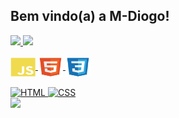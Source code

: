 ## Bem vindo(a) a M-Diogo!


 <div>
   <a href="https://github.com/M-Diogo">
   <img height="167em" src="https://github-readme-stats.vercel.app/api?username=M-Diogo&show_icons=true&theme=github_dark&include_all_commits=true&count_private=true"/>
   <img height="167em" src="https://github-readme-stats.vercel.app/api/top-langs/?username=M-Diogo&layout=compact&langs_count=6&theme=github_dark"/>

</div>
<div style="display: inline_block"><br>
  <img align="center" alt="Js" height="30" width="40" src="https://raw.githubusercontent.com/devicons/devicon/master/icons/javascript/javascript-plain.svg">
  <img align="center" alt="HTML" height="30" width="40" src="https://raw.githubusercontent.com/devicons/devicon/master/icons/html5/html5-original.svg">
  <img align="center" alt="CSS" height="30" width="40" src="https://raw.githubusercontent.com/devicons/devicon/master/icons/css3/css3-original.svg">
</div>
 
 <br>

 <img alt="HTML" height="30" width="40" src="https://cdn.jsdelivr.net/gh/devicons/devicon/icons/html5/html5-plain-wordmark.svg" />
<img alt="CSS" height="30" width="40" src="https://cdn.jsdelivr.net/gh/devicons/devicon/icons/css3/css3-plain-wordmark.svg" />
 
<div> 
  <a href="https://www.linkedin.com/in/marcoscferreira/" target="_blank"><img src="https://img.shields.io/badge/-LinkedIn-%230077B5?style=for-the-badge&logo=linkedin&logoColor=white" target="_blank"></a> 

</div>

